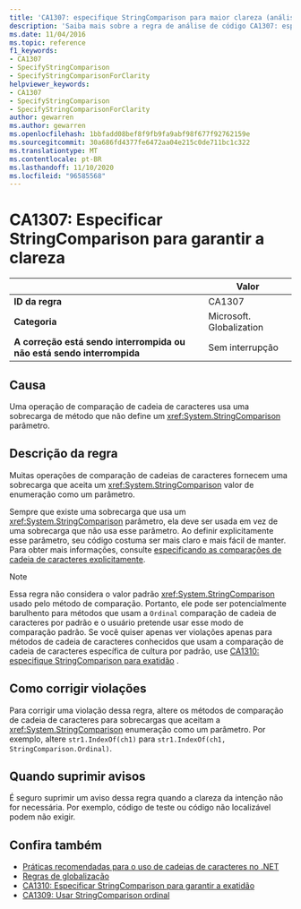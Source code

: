 ```yaml
---
title: 'CA1307: especifique StringComparison para maior clareza (análise de código)'
description: 'Saiba mais sobre a regra de análise de código CA1307: especificar StringComparison para fins de clareza'
ms.date: 11/04/2016
ms.topic: reference
f1_keywords:
- CA1307
- SpecifyStringComparison
- SpecifyStringComparisonForClarity
helpviewer_keywords:
- CA1307
- SpecifyStringComparison
- SpecifyStringComparisonForClarity
author: gewarren
ms.author: gewarren
ms.openlocfilehash: 1bbfadd08bef8f9fb9fa9abf98f677f92762159e
ms.sourcegitcommit: 30a686fd4377fe6472aa04e215c0de711bc1c322
ms.translationtype: MT
ms.contentlocale: pt-BR
ms.lasthandoff: 11/10/2020
ms.locfileid: "96585568"
---
```

# <a name="ca1307-specify-stringcomparison-for-clarity"></a>CA1307: Especificar StringComparison para garantir a clareza

| | Valor |
|-|-|
| **ID da regra** |CA1307|
| **Categoria** |Microsoft. Globalization|
| **A correção está sendo interrompida ou não está sendo interrompida** |Sem interrupção|

## <a name="cause"></a>Causa

Uma operação de comparação de cadeia de caracteres usa uma sobrecarga de método que não define um <xref:System.StringComparison> parâmetro.

## <a name="rule-description"></a>Descrição da regra

Muitas operações de comparação de cadeias de caracteres fornecem uma sobrecarga que aceita um <xref:System.StringComparison> valor de enumeração como um parâmetro.

Sempre que existe uma sobrecarga que usa um <xref:System.StringComparison> parâmetro, ela deve ser usada em vez de uma sobrecarga que não usa esse parâmetro. Ao definir explicitamente esse parâmetro, seu código costuma ser mais claro e mais fácil de manter. Para obter mais informações, consulte [especificando as comparações de cadeia de caracteres explicitamente](../../../standard/base-types/best-practices-strings.md#specifying-string-comparisons-explicitly).

> [!NOTE]
> Essa regra não considera o valor padrão <xref:System.StringComparison> usado pelo método de comparação. Portanto, ele pode ser potencialmente barulhento para métodos que usam a `Ordinal` comparação de cadeia de caracteres por padrão e o usuário pretende usar esse modo de comparação padrão.
> Se você quiser apenas ver violações apenas para métodos de cadeia de caracteres conhecidos que usam a comparação de cadeia de caracteres específica de cultura por padrão, use [CA1310: especifique StringComparison para exatidão](ca1310.md) .

## <a name="how-to-fix-violations"></a>Como corrigir violações

Para corrigir uma violação dessa regra, altere os métodos de comparação de cadeia de caracteres para sobrecargas que aceitam a <xref:System.StringComparison> enumeração como um parâmetro. Por exemplo, altere `str1.IndexOf(ch1)` para `str1.IndexOf(ch1, StringComparison.Ordinal)`.

## <a name="when-to-suppress-warnings"></a>Quando suprimir avisos

É seguro suprimir um aviso dessa regra quando a clareza da intenção não for necessária. Por exemplo, código de teste ou código não localizável podem não exigir.

## <a name="see-also"></a>Confira também

- [Práticas recomendadas para o uso de cadeias de caracteres no .NET](../../../standard/base-types/best-practices-strings.md)
- [Regras de globalização](globalization-warnings.md)
- [CA1310: Especificar StringComparison para garantir a exatidão](ca1310.md)
- [CA1309: Usar StringComparison ordinal](ca1309.md)
